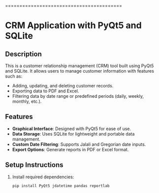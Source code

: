 
=========================================
# CRM Application with PyQt5 and SQLite

## Description
This is a customer relationship management (CRM) tool built using PyQt5 and SQLite. It allows users to manage customer information with features such as:
- Adding, updating, and deleting customer records.
- Exporting data to PDF and Excel.
- Filtering data by date range or predefined periods (daily, weekly, monthly, etc.).

## Features
- **Graphical Interface**: Designed with PyQt5 for ease of use.
- **Data Storage**: Uses SQLite for lightweight and portable data management.
- **Custom Date Filtering**: Supports Jalali and Gregorian date inputs.
- **Export Options**: Generate reports in PDF or Excel format.

## Setup Instructions
1. Install required dependencies:
   ```bash
   pip install PyQt5 jdatetime pandas reportlab
   

